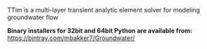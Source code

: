 TTim is a multi-layer transient analytic element solver for modeling groundwater flow

**Binary installers for 32bit and 64bit Python are available from:** https://bintray.com/mbakker7/Groundwater/